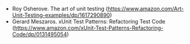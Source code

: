 * Roy Osherove. The art of unit testing (https://www.amazon.com/Art-Unit-Testing-examples/dp/1617290890)
* Gerard Meszaros. xUnit Test Patterns: Refactoring Test Code (https://www.amazon.com/xUnit-Test-Patterns-Refactoring-Code/dp/0131495054)
